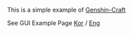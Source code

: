 This is a simple example of [Genshin-Craft](https://github.com/mockmock0/genshin-crafter/tree/main)  

See GUI Example Page  [Kor](https://genshin-craft.github.io/index.html) / [Eng](https://genshin-craft.github.io/index_en.html)
